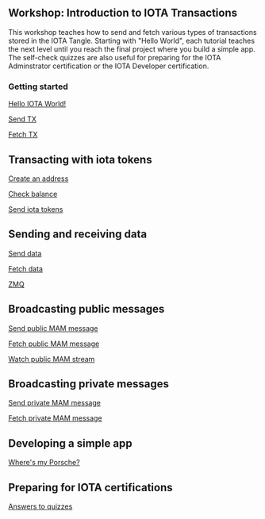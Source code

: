 ## Workshop:  Introduction to IOTA Transactions

This workshop teaches how to send and fetch various types of transactions stored in the IOTA Tangle.  Starting with "Hello World", each tutorial teaches the next level until you reach the final project where you build a simple app.  The self-check quizzes are also useful for preparing for the IOTA Adminstrator certification or the IOTA Developer certification.    

### Getting started

[Hello IOTA World!](1-hello-world.md)

[Send TX](2.1-send-hello.md)

[Fetch TX](2.2-fetch-hello.md)

## Transacting with iota tokens

[Create an address](3.1-create-address.md)

[Check balance](3.2-check-balance.md)

[Send iota tokens](4.send-tokens.md)

## Sending and receiving data

[Send data](5.1-send-data.md)

[Fetch data](5.2-fetch-data.md)

[ZMQ](6-zmq-fetch-data.md)

## Broadcasting public messages

[Send public MAM message](7.1-mam-public-send.md)

[Fetch public MAM message](7.2-mam-public-fetch.md)

[Watch public MAM stream](7.5-mam-public-watch.md)

## Broadcasting private messages

[Send private MAM message](7.3-mam-private-send.md)

[Fetch private MAM message](7.4-mam-private-fetch.md)

## Developing a simple app

[Where's my Porsche?]()

## Preparing for IOTA certifications

[Answers to quizzes](Quiz.md)
